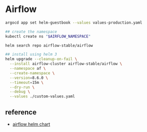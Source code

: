 # Airflow

```bash
argocd app set helm-guestbook --values values-production.yaml

## create the namespace
kubectl create ns "$AIRFLOW_NAMESPACE"

helm search repo airflow-stable/airflow

## install using helm 3
helm upgrade --cleanup-on-fail \
  --install airflow-cluster airflow-stable/airflow \
  --namespace af \
  --create-namespace \
  --version=8.6.0 \
  --timeout=15m \
  --dry-run \
  --debug \
  --values ./custom-values.yaml
```

## reference
- [airflow helm chart](https://github.com/airflow-helm/charts/tree/main/charts/airflow)
